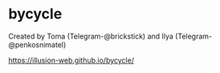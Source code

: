 # bycycle
Created by Toma (Telegram-@brickstick) and Ilya (Telegram-@penkosnimatel)

https://illusion-web.github.io/bycycle/
